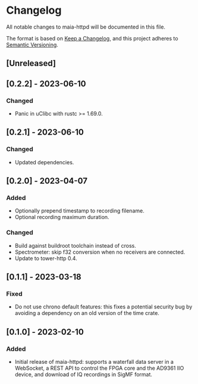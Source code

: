 # Changelog

All notable changes to maia-httpd will be documented in this file.

The format is based on [Keep a Changelog](https://keepachangelog.com/en/1.0.0/),
and this project adheres to [Semantic Versioning](https://semver.org/spec/v2.0.0.html).

## [Unreleased]

## [0.2.2] - 2023-06-10

### Changed

- Panic in uClibc with rustc >= 1.69.0.

## [0.2.1] - 2023-06-10

### Changed

- Updated dependencies.

## [0.2.0] - 2023-04-07

### Added

- Optionally prepend timestamp to recording filename.
- Optional recording maximum duration.

### Changed

- Build against buildroot toolchain instead of cross.
- Spectrometer: skip f32 conversion when no receivers are connected.
- Update to tower-http 0.4.

## [0.1.1] - 2023-03-18

### Fixed

- Do not use chrono default features: this fixes a potential security bug by
  avoiding a dependency on an old version of the time crate.

## [0.1.0] - 2023-02-10

### Added

- Initial release of maia-httpd: supports a waterfall data server in a
  WebSocket, a REST API to control the FPGA core and the AD9361 IIO device, and
  download of IQ recordings in SigMF format.
